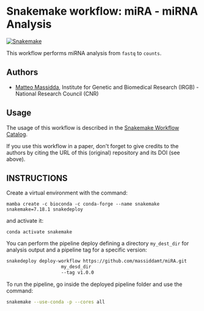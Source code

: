 # Snakemake workflow: miRA - miRNA Analysis
[![Snakemake](https://img.shields.io/badge/snakemake-≥7.18.1-brightgreen.svg)](https://snakemake.bitbucket.io)

This workflow performs miRNA analysis from `fastq` to `counts`.

## Authors

* [Matteo Massidda](https://github.com/massiddamt), Institute for Genetic and Biomedical Research (IRGB) - National Research Council (CNR)

## Usage

The usage of this workflow is described in the [Snakemake Workflow Catalog](https://snakemake.github.io/snakemake-workflow-catalog?usage=massiddamt/miRA).

If you use this workflow in a paper, don't forget to give credits to the authors by citing the URL of this (original) repository and its DOI (see above).

## INSTRUCTIONS
Create a virtual environment with the command:
```commandline
mamba create -c bioconda -c conda-forge --name snakemake snakemake=7.18.1 snakedeploy
```
and activate it:
```commandline
conda activate snakemake
```
You can perform the pipeline deploy defining a directory `my_dest_dir` for analysis output and a pipeline tag for a specific version:
```bash
snakedeploy deploy-workflow https://github.com/massiddamt/miRA.git 
                    my_desd_dir 
                    --tag v1.0.0
```
To run the pipeline, go inside the deployed pipeline folder and use the command:
```bash
snakemake --use-conda -p --cores all
```